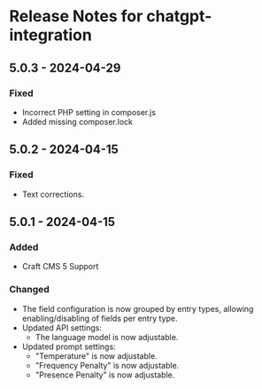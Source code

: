 # Release Notes for chatgpt-integration

## 5.0.3 - 2024-04-29

### Fixed
- Incorrect PHP setting in composer.js
- Added missing composer.lock

## 5.0.2 - 2024-04-15

### Fixed
- Text corrections.

## 5.0.1 - 2024-04-15

### Added
- Craft CMS 5 Support

### Changed
- The field configuration is now grouped by entry types, allowing enabling/disabling of fields per entry type.
- Updated API settings:
    - The language model is now adjustable.
- Updated prompt settings:
    - "Temperature" is now adjustable.
    - "Frequency Penalty" is now adjustable.
    - "Presence Penalty" is now adjustable.